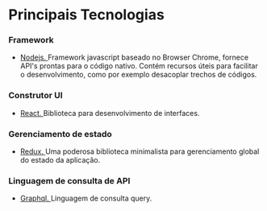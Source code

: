 
# Principais Tecnologias 

### Framework

* <a href="" title="Site oficial do Nodejs"> Nodejs. </a> Framework javascript baseado no Browser Chrome, fornece API's prontas para o código nativo. Contém recursos úteis para facilitar o desenvolvimento, como por exemplo desacoplar trechos de códigos.

### Construtor UI

*  <a href=""  title="Site oficial do React"> React. </a> Biblioteca para desenvolvimento de interfaces.

### Gerenciamento de estado

*  <a href=""  title="Site oficial Redux"> Redux. </a> Uma poderosa biblioteca minimalista para gerenciamento global do estado da aplicação.

### Linguagem de consulta de API

*  <a href=""  title="Site oficial do Graphql"> Graphql. </a> Linguagem de consulta query.
